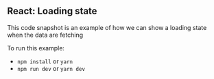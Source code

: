 ## React: Loading state ##

This code snapshot is an example of how we can show a loading state when the data are fetching

To run this example:

- `npm install` or `yarn`
- `npm run dev` or `yarn dev`
